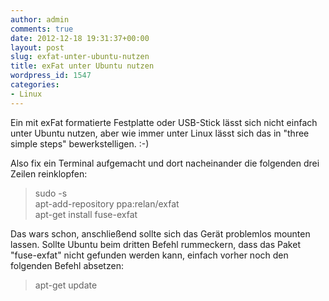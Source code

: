 ```yaml
---
author: admin
comments: true
date: 2012-12-18 19:31:37+00:00
layout: post
slug: exfat-unter-ubuntu-nutzen
title: exFat unter Ubuntu nutzen
wordpress_id: 1547
categories:
- Linux
---
```


Ein mit exFat formatierte Festplatte oder USB-Stick lässt sich nicht einfach unter Ubuntu nutzen, aber wie immer unter Linux lässt sich das in "three simple steps" bewerkstelligen. :-)




Also fix ein Terminal aufgemacht und dort nacheinander die folgenden drei Zeilen reinklopfen:




> 

> 
> sudo -s  
apt-add-repository ppa:relan/exfat  
apt-get install fuse-exfat
> 
> 





Das wars schon, anschließend sollte sich das Gerät problemlos mounten lassen. Sollte Ubuntu beim dritten Befehl rummeckern, dass das Paket "fuse-exfat" nicht gefunden werden kann, einfach vorher noch den folgenden Befehl absetzen:




> 

> 
> apt-get update
> 
> 

